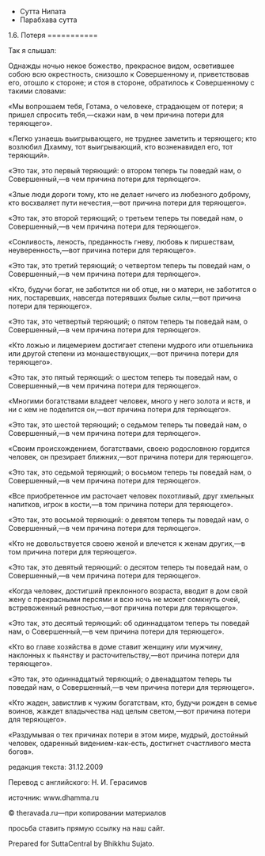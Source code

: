 









* Сутта Нипата
* Парабхава сутта


1\.6\. Потеря
\=\=\=\=\=\=\=\=\=\=\=



Так я слышал:


Однажды ночью некое божество, прекрасное видом, осветившее собою всю окрестность, снизошло к Совершенному и, приветствовав его, отошло к стороне; и стоя в стороне, обратилось к Совершенному с такими словами:


«Мы вопрошаем тебя, Готама, о человеке, страдающем от потери; я пришел спросить тебя,—скажи нам, в чем причина потери для теряющего»\.


«Легко узнаешь выигрывающего, не труднее заметить и теряющего; кто возлюбил Дхамму, тот выигрывающий, кто возненавидел его, тот теряющий»\.


«Это так, это первый теряющий: о втором теперь ты поведай нам, о Совершенный,—в чем причина потери для теряющего»\.


«Злые люди дороги тому, кто не делает ничего из любезного доброму, кто восхваляет пути нечестия,—вот причина потери для теряющего»\.


«Это так, это второй теряющий; о третьем теперь ты поведай нам, о Совершенный,—в чем причина потери для теряющего»\.


«Сонливость, леность, преданность гневу, любовь к пиршествам, неуверенность,—вот причина потери для теряющего»\.


«Это так, это третий теряющий; о четвертом теперь ты поведай нам, о Совершенный,—в чем причина потери для теряющего»\.


«Кто, будучи богат, не заботится ни об отце, ни о матери, не заботится о них, постаревших, навсегда потерявших былые силы,—вот причина потери для теряющего»\.


«Это так, это четвертый теряющий; о пятом теперь ты поведай нам, о Совершенный,—в чем причина потери для теряющего»\.


«Кто ложью и лицемерием достигает степени мудрого или отшельника или другой степени из монашествующих,—вот причина потери для теряющего»\.


«Это так, это пятый теряющий: о шестом теперь ты поведай нам, о Совершенный,—в чем причина потери для теряющего»\.


«Многими богатствами владеет человек, много у него золота и яств, и ни с кем не поделится он,—вот причина потери для теряющего»\.


«Это так, это шестой теряющий; о седьмом теперь ты поведай нам, о Совершенный,—в чем причина потери для теряющего»\.


«Своим происхождением, богатствами, своею родословною гордится человек, он презирает ближних,—вот причина потери для теряющего»\.


«Это так, это седьмой теряющий; о восьмом теперь ты поведай нам, о Совершенный,—в чем причина потери для теряющего»\.


«Все приобретенное им расточает человек похотливый, друг хмельных напитков, игрок в кости,—в том причина потери для теряющего»\.


«Это так, это восьмой теряющий: о девятом теперь ты поведай нам, о Совершенный,—в чем причина потери для теряющего»\.


«Кто не довольствуется своею женой и влечется к женам других,—в том причина потери для теряющего»\.


«Это так, это девятый теряющий: о десятом теперь ты поведай нам, о Совершенный,—в чем причина потери для теряющего»\.


«Когда человек, достигший преклонного возраста, вводит в дом свой жену с прекрасными персями и всю ночь не может сомкнуть очей, встревоженный ревностью,—вот причина потери для теряющего»\.


«Это так, это десятый теряющий: об одиннадцатом теперь ты поведай нам, о Совершенный,—в чем причина потери для теряющего»\.


«Кто во главе хозяйства в доме ставит женщину или мужчину, наклонных к пьянству и расточительству,—вот причина потери для теряющего»\.


«Это так, это одиннадцатый теряющий; о двенадцатом теперь ты поведай нам, о Совершенный,—в чем причина потери для теряющего»\.


«Кто жаден, завистлив к чужим богатствам, кто, будучи рожден в семье воинов, жаждет владычества над целым светом,—вот причина потери для теряющего»\.


«Раздумывая о тех причинах потери в этом мире, мудрый, достойный человек, одаренный видением\-как\-есть, достигнет счастливого места богов»\.



редакция текста: 31\.12\.2009


Перевод с английского: Н\. И\. Герасимов


источник: www\.dhamma\.ru


© theravada\.ru—при копировании материалов


просьба ставить прямую ссылку на наш сайт\.


Prepared for SuttaCentral by Bhikkhu Sujato\.






